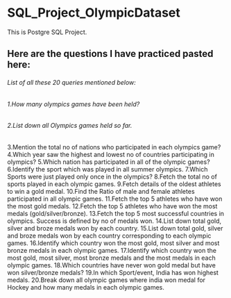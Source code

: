 # SQL_Project_OlympicDataset
This is Postgre SQL Project.
## Here are the questions I have practiced pasted here:
###### List of all these 20 queries mentioned below:
###### 1.How many olympics games have been held?
###### 2.List down all Olympics games held so far.
3.Mention the total no of nations who participated in each olympics game?
4.Which year saw the highest and lowest no of countries participating in olympics?
5.Which nation has participated in all of the olympic games?
6.Identify the sport which was played in all summer olympics.
7.Which Sports were just played only once in the olympics?
8.Fetch the total no of sports played in each olympic games.
9.Fetch details of the oldest athletes to win a gold medal.
10.Find the Ratio of male and female athletes participated in all olympic games.
11.Fetch the top 5 athletes who have won the most gold medals.
12.Fetch the top 5 athletes who have won the most medals (gold/silver/bronze).
13.Fetch the top 5 most successful countries in olympics. Success is defined by no of medals won.
14.List down total gold, silver and broze medals won by each country.
15.List down total gold, silver and broze medals won by each country corresponding to each olympic games.
16.Identify which country won the most gold, most silver and most bronze medals in each olympic games.
17.Identify which country won the most gold, most silver, most bronze medals and the most medals in each olympic games.
18.Which countries have never won gold medal but have won silver/bronze medals?
19.In which Sport/event, India has won highest medals.
20.Break down all olympic games where india won medal for Hockey and how many medals in each olympic games.
